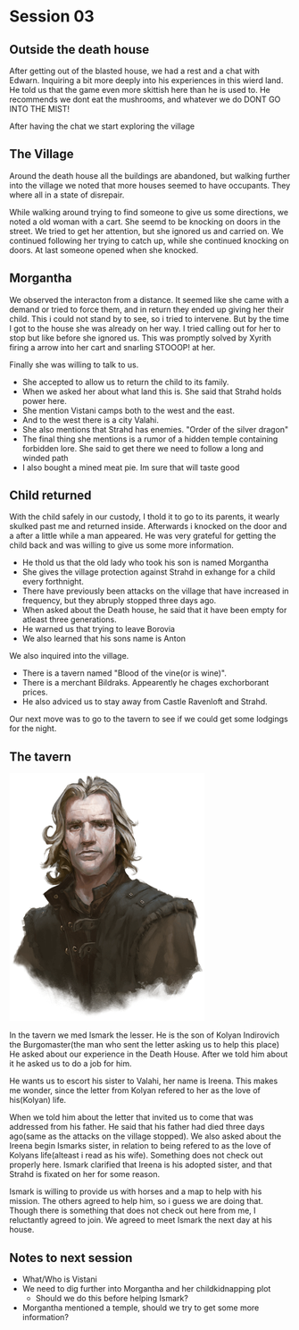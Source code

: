 # Session 03


## Outside the death house
After getting out of the blasted house, we had a rest and a chat with Edwarn. Inquiring a bit more deeply into his experiences in this wierd land.
He told us that the game even more skittish here than he is used to. He recommends we dont eat the mushrooms, and whatever we do DONT GO INTO THE MIST!

After having the chat we start exploring the village

## The Village
Around the death house all the buildings are abandoned, but walking further into the village we noted that more houses seemed to have occupants. They where all in a state of disrepair.

While walking around trying to find someone to give us some directions, we noted a old woman with a cart. She seemd to be knocking on doors in the street. We tried to get her attention, but she ignored us and carried on.
We continued following her trying to catch up, while she continued knocking on doors. At last someone opened when she knocked.


## Morgantha
We observed the interacton from a distance. It seemed like she came with a demand or tried to force them, and in return they ended up giving her their child. This i could not stand by to see, so i tried to intervene. But by the time I got to the house she was already on her way. I tried calling out for her to stop but like before she ignored us. This was promptly solved by Xyrith firing a arrow into her cart and snarling STOOOP! at her.

Finally she was willing to talk to us.
- She accepted to allow us to return the child to its family.
- When we asked her about what land this is. She said that Strahd holds power here.
- She mention Vistani camps both to the west and the east.
- And to the west there is a city Valahi.
- She also mentions that Strahd has enemies. "Order of the silver dragon"
- The final thing she mentions is a rumor of a hidden temple containing forbidden lore. She said to get there we need to follow a long and winded path
- I also bought a mined meat pie. Im sure that will taste good

## Child returned
With the child safely in our custody, I thold it to go to its parents, it wearly skulked past me and returned inside. Afterwards i knocked on the door and a after a little while a man appeared.
He was very grateful for getting the child back and was willing to give us some more information.

- He thold us that the old lady who took his son is named Morgantha
- She gives the village protection against Strahd in exhange for a child every forthnight.
- There have previously been attacks on the village that have increased in frequency, but they abruply stopped three days ago.
- When asked about the Death house, he said that it have been empty for atleast three generations.
- He warned us that trying to leave Borovia
- We also learned that his sons name is Anton

We also inquired into the village.
- There is a tavern named "Blood of the vine(or is wine)".
- There is a merchant Bildraks. Appearently he chages exchorborant prices.
- He also adviced us to stay away from Castle Ravenloft and Strahd.

Our next move was to go to the tavern to see if we could get some lodgings for the night.

## The tavern

![Ismark](./Images/03Ismark.png)

In the tavern we med Ismark the lesser. He is the son of Kolyan Indirovich the Burgomaster(the man who sent the letter asking us to help this place)
He asked about our experience in the Death House. After we told him about it he asked us to do a job for him.

He wants us to escort his sister to Valahi, her name is Ireena. This makes me wonder, since the letter from Kolyan refered to her as the love of his(Kolyan) life.

When we told him about the letter that invited us to come that was addressed from his father. He said that his father had died three days ago(same as the attacks on the village stopped).
We also asked about the Ireena begin Ismarks sister, in relation to being refered to as the love of Kolyans life(alteast i read as his wife).
Something does not check out properly here.
Ismark clarified that Ireena is his adopted sister, and that Strahd is fixated on her for some reason.

Ismark is willing to provide us with horses and a map to help with his mission.
The others agreed to help him, so i guess we are doing that. Though there is something that does not check out here from me, I reluctantly agreed to join.
We agreed to meet Ismark the next day at his house.

## Notes to next session
- What/Who is Vistani
- We need to dig further into Morgantha and her childkidnapping plot
    - Should we do this before helping Ismark?
- Morgantha mentioned a temple, should we try to get some more information?
